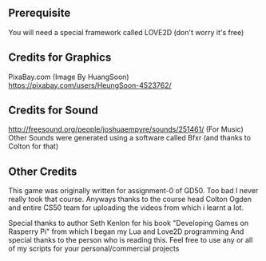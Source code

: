 Prerequisite
------------

You will need a special framework called LOVE2D (don't worry it's free)




Credits for Graphics
-
PixaBay.com (Image By HuangSoon)
https://pixabay.com/users/HeungSoon-4523762/

Credits for Sound
-
http://freesound.org/people/joshuaempyre/sounds/251461/ (For Music)
Other Sounds were generated using a software called Bfxr (and thanks to Colton for that)

Other Credits
--
This game was originally written for assignment-0 of GD50. Too bad I never really took that course.
Anyways thanks to the course head Colton Ogden and entire CS50 team for uploading the videos from which i learnt a lot.

Special thanks to author Seth Kenlon for his book "Developing Games on Rasperry Pi" from which I began my Lua and Love2D programming
And special thanks to the person who is reading this. Feel free to use any or all of my scripts for your personal/commercial projects
